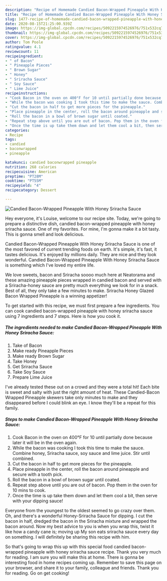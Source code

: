 ```yaml
---
description: "Recipe of Homemade Candied Bacon-Wrapped Pineapple With Honey Sriracha Sauce"
title: "Recipe of Homemade Candied Bacon-Wrapped Pineapple With Honey Sriracha Sauce"
slug: 1477-recipe-of-homemade-candied-bacon-wrapped-pineapple-with-honey-sriracha-sauce
date: 2020-08-15T21:25:00.939Z
image: https://img-global.cpcdn.com/recipes/5092215974526976/751x532cq70/candied-bacon-wrapped-pineapple-with-honey-sriracha-sauce-recipe-main-photo.jpg
thumbnail: https://img-global.cpcdn.com/recipes/5092215974526976/751x532cq70/candied-bacon-wrapped-pineapple-with-honey-sriracha-sauce-recipe-main-photo.jpg
cover: https://img-global.cpcdn.com/recipes/5092215974526976/751x532cq70/candied-bacon-wrapped-pineapple-with-honey-sriracha-sauce-recipe-main-photo.jpg
author: Tom Poole
ratingvalue: 4.1
reviewcount: 11
recipeingredient:
- " of Bacon"
- " Pineapple Pieces"
- " Brown Sugar"
- " Honey"
- " Sriracha Sauce"
- " Soy Sauce"
- " Lime Juice"
recipeinstructions:
- "Cook Bacon in the oven on 400°F for 10 until partially done because later it will be in the oven again."
- "While the bacon was cooking I took this time to make the sauce. Combine honey, Sriracha sauce, soy sauce and lime juice. Stir until combined."
- "Cut the bacon in half to get more pieces for the pineapple."
- "Place pineapple in the center, roll the bacon around pineapple and secure with a tooth pick."
- "Roll the bacon in a bowl of brown sugar until coated."
- "Repeat step above until you are out of bacon. Pop them in the oven for 10 mins to cook."
- "Once the time is up take them down and let them cool a bit, then serve with your dipping sauce!"
categories:
- Recipe
tags:
- candied
- baconwrapped
- pineapple

katakunci: candied baconwrapped pineapple 
nutrition: 268 calories
recipecuisine: American
preptime: "PT28M"
cooktime: "PT55M"
recipeyield: "4"
recipecategory: Dessert

---
```



![Candied Bacon-Wrapped Pineapple With Honey Sriracha Sauce](https://img-global.cpcdn.com/recipes/5092215974526976/751x532cq70/candied-bacon-wrapped-pineapple-with-honey-sriracha-sauce-recipe-main-photo.jpg)

Hey everyone, it's Louise, welcome to our recipe site. Today, we're going to prepare a distinctive dish, candied bacon-wrapped pineapple with honey sriracha sauce. One of my favorites. For mine, I'm gonna make it a bit tasty. This is gonna smell and look delicious.

Candied Bacon-Wrapped Pineapple With Honey Sriracha Sauce is one of the most favored of current trending foods on earth. It's simple, it's fast, it tastes delicious. It's enjoyed by millions daily. They are nice and they look wonderful. Candied Bacon-Wrapped Pineapple With Honey Sriracha Sauce is something which I've loved my entire life.

We love sweets, bacon and Sriracha soooo much here at Neatorama and these amazing pineapple pieces wrapped in candied bacon and served with a Sriracha-honey sauce are pretty much everything we look for in a snack. Best of all, they only take a few minutes to make. Sriracha Honey Glazed Bacon Wrapped Pineapple is a winning appetizer!


To get started with this recipe, we must first prepare a few ingredients. You can cook candied bacon-wrapped pineapple with honey sriracha sauce using 7 ingredients and 7 steps. Here is how you cook it.

<!--inarticleads1-->

##### The ingredients needed to make Candied Bacon-Wrapped Pineapple With Honey Sriracha Sauce:

1. Take  of Bacon
1. Make ready  Pineapple Pieces
1. Make ready  Brown Sugar
1. Take  Honey
1. Get  Sriracha Sauce
1. Take  Soy Sauce
1. Prepare  Lime Juice


I&#39;ve already tested these out on a crowd and they were a total hit! Each bite is sweet and salty with just the right amount of heat. These Candied-Bacon Wrapped Pineapple skewers take only minutes to make and they disappeared before I could blink an eye. I know they&#39;ll be a repeat for this family. 

<!--inarticleads2-->

##### Steps to make Candied Bacon-Wrapped Pineapple With Honey Sriracha Sauce:

1. Cook Bacon in the oven on 400°F for 10 until partially done because later it will be in the oven again.
1. While the bacon was cooking I took this time to make the sauce. Combine honey, Sriracha sauce, soy sauce and lime juice. Stir until combined.
1. Cut the bacon in half to get more pieces for the pineapple.
1. Place pineapple in the center, roll the bacon around pineapple and secure with a tooth pick.
1. Roll the bacon in a bowl of brown sugar until coated.
1. Repeat step above until you are out of bacon. Pop them in the oven for 10 mins to cook.
1. Once the time is up take them down and let them cool a bit, then serve with your dipping sauce!


Everyone from the youngest to the oldest seemed to go crazy over them. Oh, and there&#39;s a wonderful Honey-Sriracha Sauce for dipping. I cut the bacon in half, dredged the bacon in the Sriracha mixture and wrapped the bacon around. Now my best advice to you is when you wrap this, twist it like how a candy cane is; moving up My son eats sriracha sauce every day on something. I will definitely be sharing this recipe with him. 

So that's going to wrap this up with this special food candied bacon-wrapped pineapple with honey sriracha sauce recipe. Thank you very much for reading. I am sure you will make this at home. There is gonna be interesting food in home recipes coming up. Remember to save this page on your browser, and share it to your family, colleague and friends. Thank you for reading. Go on get cooking!
